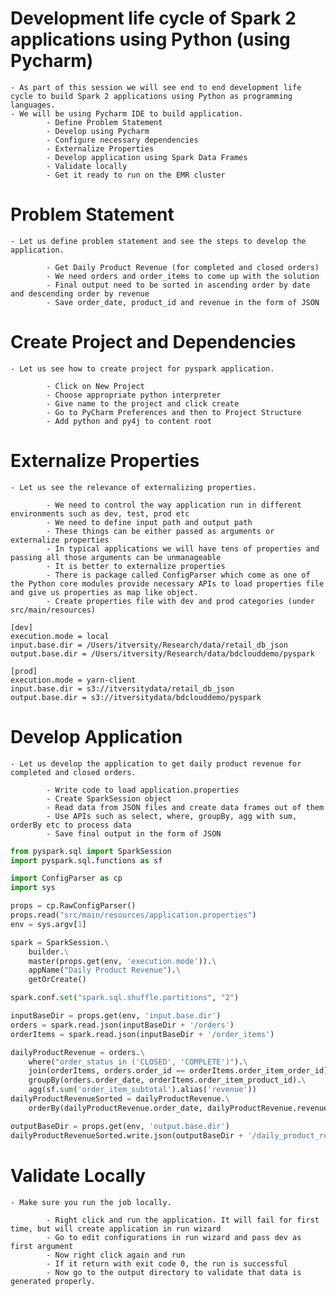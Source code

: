 # Development life cycle of Spark 2 applications using Python (using Pycharm)

	- As part of this session we will see end to end development life cycle to build Spark 2 applications using Python as programming languages. 
	- We will be using Pycharm IDE to build application.
    		- Define Problem Statement
    		- Develop using Pycharm
    		- Configure necessary dependencies
    		- Externalize Properties
    		- Develop application using Spark Data Frames
    		- Validate locally
    		- Get it ready to run on the EMR cluster

# Problem Statement
	- Let us define problem statement and see the steps to develop the application.

    		- Get Daily Product Revenue (for completed and closed orders)
    		- We need orders and order_items to come up with the solution
    		- Final output need to be sorted in ascending order by date and descending order by revenue
    		- Save order_date, product_id and revenue in the form of JSON

# Create Project and Dependencies
	- Let us see how to create project for pyspark application.

    		- Click on New Project
    		- Choose appropriate python interpreter
    		- Give name to the project and click create
    		- Go to PyCharm Preferences and then to Project Structure
    		- Add python and py4j to content root

# Externalize Properties
	- Let us see the relevance of externalizing properties.

    		- We need to control the way application run in different environments such as dev, test, prod etc
    		- We need to define input path and output path
    		- These things can be either passed as arguments or externalize properties
    		- In typical applications we will have tens of properties and passing all those arguments can be unmanageable
    		- It is better to externalize properties
    		- There is package called ConfigParser which come as one of the Python core modules provide necessary APIs to load properties file and give us properties as map like object.
    		- Create properties file with dev and prod categories (under src/main/resources)

````properties
[dev]
execution.mode = local
input.base.dir = /Users/itversity/Research/data/retail_db_json
output.base.dir = /Users/itversity/Research/data/bdclouddemo/pyspark

[prod]
execution.mode = yarn-client
input.base.dir = s3://itversitydata/retail_db_json
output.base.dir = s3://itversitydata/bdclouddemo/pyspark
````

# Develop Application
	- Let us develop the application to get daily product revenue for completed and closed orders.

    		- Write code to load application.properties
    		- Create SparkSession object
    		- Read data from JSON files and create data frames out of them
    		- Use APIs such as select, where, groupBy, agg with sum, orderBy etc to process data
    		- Save final output in the form of JSON

````python
from pyspark.sql import SparkSession
import pyspark.sql.functions as sf

import ConfigParser as cp
import sys

props = cp.RawConfigParser()
props.read("src/main/resources/application.properties")
env = sys.argv[1]

spark = SparkSession.\
    builder.\
    master(props.get(env, 'execution.mode')).\
    appName("Daily Product Revenue").\
    getOrCreate()

spark.conf.set("spark.sql.shuffle.partitions", "2")

inputBaseDir = props.get(env, 'input.base.dir')
orders = spark.read.json(inputBaseDir + '/orders')
orderItems = spark.read.json(inputBaseDir + '/order_items')

dailyProductRevenue = orders.\
    where("order_status in ('CLOSED', 'COMPLETE')").\
    join(orderItems, orders.order_id == orderItems.order_item_order_id).\
    groupBy(orders.order_date, orderItems.order_item_product_id).\
    agg(sf.sum('order_item_subtotal').alias('revenue'))
dailyProductRevenueSorted = dailyProductRevenue.\
    orderBy(dailyProductRevenue.order_date, dailyProductRevenue.revenue.desc())

outputBaseDir = props.get(env, 'output.base.dir')
dailyProductRevenueSorted.write.json(outputBaseDir + '/daily_product_revenue')
````

# Validate Locally

	- Make sure you run the job locally.

    		- Right click and run the application. It will fail for first time, but will create application in run wizard
    		- Go to edit configurations in run wizard and pass dev as first argument
    		- Now right click again and run
    		- If it return with exit code 0, the run is successful
    		- Now go to the output directory to validate that data is generated properly.





